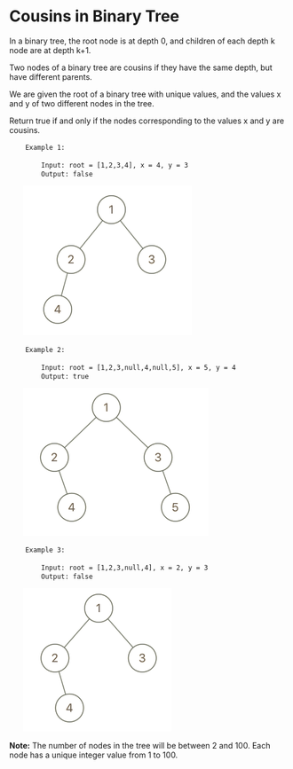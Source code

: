 # Cousins in Binary Tree

In a binary tree, the root node is at depth 0, and children of each depth k node are at depth k+1.

Two nodes of a binary tree are cousins if they have the same depth, but have different parents.

We are given the root of a binary tree with unique values, and the values x and y of two different nodes in the tree.

Return true if and only if the nodes corresponding to the values x and y are cousins.

 

        Example 1:

            Input: root = [1,2,3,4], x = 4, y = 3
            Output: false

<img style="margin-left: 5%;" src="images/example_1.png">

        Example 2:

            Input: root = [1,2,3,null,4,null,5], x = 5, y = 4
            Output: true
<img style="margin-left: 5%;" src="images/example_2.png">


        Example 3:

            Input: root = [1,2,3,null,4], x = 2, y = 3
            Output: false
<img style="margin-left: 5%;" src="images/example_3.png">

 

**Note:**
The number of nodes in the tree will be between 2 and 100.
Each node has a unique integer value from 1 to 100.
 